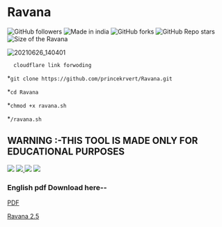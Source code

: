 # Ravana

![GitHub followers](https://img.shields.io/github/followers/princekrvert?color=%23ff00ff&logoColor=%2300FF00&style=for-the-badge)
![Made in india](https://img.shields.io/badge/MADE%20IN%20-INDIA-green?style=for-the-badge&logo=appveyor)
![GitHub forks](https://img.shields.io/github/forks/princekrvert/Ravana?style=for-the-badge)
![GitHub Repo stars](https://img.shields.io/github/stars/princekrvert/Ravana?color=%23bb&label=Ravana_Star&style=for-the-badge)
![Size of the Ravana](https://img.shields.io/github/languages/code-size/princekrvert/Ravana?color=%2300ff&label=Ravana&style=for-the-badge)

 ![20210626_140401](https://user-images.githubusercontent.com/56459297/123515302-79bfc380-d6b4-11eb-916f-88e06357c1f0.jpg)

```
  cloudflare link forwoding 
```
 
*`git clone https://github.com/princekrvert/Ravana.git`
 
 
*`cd Ravana`
 
 *`chmod +x ravana.sh`
 
*`/ravana.sh`
 
## WARNING :-THIS TOOL IS MADE ONLY FOR EDUCATIONAL PURPOSES

 <a href="https://www.instagram.com/princekrvert/"> <img src="https://img.shields.io/badge/Instagram-E4405F?style=for-the-badge&logo=instagram&logoColor=white"></a>
<a href="https://m.twitter.com/princekrvert" > <img src="https://img.shields.io/badge/Twitter-1DA1F2?style=for-the-badge&logo=twitter&logoColor=white"> </a>
<a href="https://www.youtube.com/channel/UCiplAqC9AwtGGxXU3WQy8pw"><img src="https://img.shields.io/badge/YouTube-FF0000?style=for-the-badge&logo=youtube&logoColor=white"></a>
<a href="https://www.facebook.com/princekrvert" > <img src="https://img.shields.io/badge/Facebook-1877F2?style=for-the-badge&logo=facebook&logoColor=white" ></a>
### English pdf Download here--
[PDF](http://www.mediafire.com/file/rgoq0g9yjwytm42/Ravana.docx/file)

[Ravana 2.5](https://is.gd/ZfEPvA)


